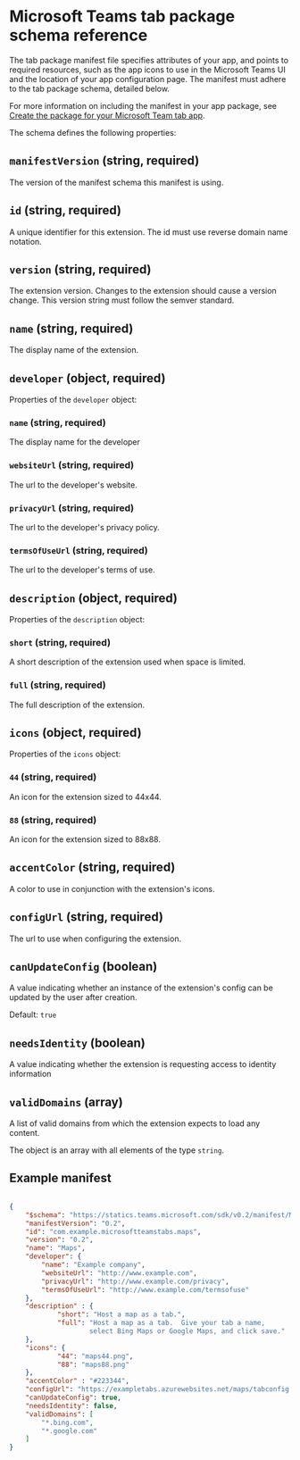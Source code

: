 ﻿# Microsoft Teams tab package schema reference

The tab package manifest file specifies attributes of your app, and points to required resources, such as the app icons to use in the Microsoft Teams UI and the location of your app configuration page. The manifest must adhere to the tab package schema, detailed below. 

For more information on including the manifest in your app package, see [Create the package for your Microsoft Team tab app](createtabpackage.md).

The schema defines the following properties:

## `manifestVersion` (string, required)

The version of the manifest schema this manifest is using.

## `id` (string, required)

A unique identifier for this extension. The id must use reverse domain name notation.

## `version` (string, required)

The extension version. Changes to the extension should cause a version change. This version string must follow the semver standard.

## `name` (string, required)

The display name of the extension.

## `developer` (object, required)

Properties of the `developer` object:

### `name` (string, required)

The display name for the developer

### `websiteUrl` (string, required)

The url to the developer's website.

### `privacyUrl` (string, required)

The url to the developer's privacy policy.

### `termsOfUseUrl` (string, required)

The url to the developer's terms of use.

## `description` (object, required)

Properties of the `description` object:

### `short` (string, required)

A short description of the extension used when space is limited.

### `full` (string, required)

The full description of the extension.

## `icons` (object, required)

Properties of the `icons` object:

### `44` (string, required)

An icon for the extension sized to 44x44.

### `88` (string, required)

An icon for the extension sized to 88x88.

## `accentColor` (string, required)

A color to use in conjunction with the extension's icons.

## `configUrl` (string, required)

The url to use when configuring the extension.

## `canUpdateConfig` (boolean)

A value indicating whether an instance of the extension's config can be updated by the user after creation.

Default: `true`

## `needsIdentity` (boolean)

A value indicating whether the extension is requesting access to identity information

## `validDomains` (array)

A list of valid domains from which the extension expects to load any content.

The object is an array with all elements of the type `string`.

## Example manifest

```JSON

{
    "$schema": "https://statics.teams.microsoft.com/sdk/v0.2/manifest/MicrosoftTeams.schema.json",
    "manifestVersion": "0.2",
    "id": "com.example.microsoftteamstabs.maps",
    "version": "0.2",
    "name": "Maps",
    "developer": {
        "name": "Example company",   
        "websiteUrl": "http://www.example.com",
        "privacyUrl": "http://www.example.com/privacy",
        "termsOfUseUrl": "http://www.example.com/termsofuse"
    },
    "description" : {
            "short": "Host a map as a tab.",
            "full": "Host a map as a tab.  Give your tab a name, 
					select Bing Maps or Google Maps, and click save."
    },
    "icons": {
            "44": "maps44.png",
            "88": "maps88.png"
    },
    "accentColor" : "#223344",
    "configUrl": "https://exampletabs.azurewebsites.net/maps/tabconfig.htm",
    "canUpdateConfig": true,
    "needsIdentity": false,
    "validDomains": [
        "*.bing.com",
        "*.google.com"
    ]
}
```